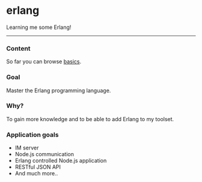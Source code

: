 erlang
======

Learning me some Erlang!

---

### Content
So far you can browse [basics](https://github.com/opensoars/erlang/tree/master/basics).


### Goal
Master the Erlang programming language.


### Why?
To gain more knowledge and to be able to add Erlang to my toolset.


### Application goals
* IM server
* Node.js communication
* Erlang controlled Node.js application
* RESTful JSON API
* And much more..